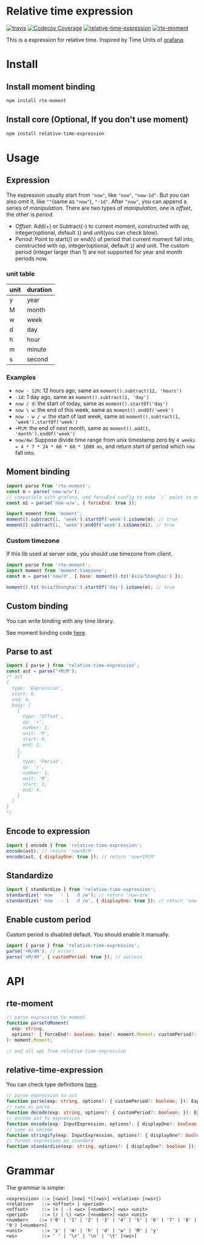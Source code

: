 # Relative time expression

[![travis](https://img.shields.io/travis/Frezc/relative-time-expression/master.svg?style=flat-square)](https://travis-ci.org/Frezc/relative-time-expression)
[![Codecov Coverage](https://img.shields.io/codecov/c/github/Frezc/relative-time-expression/master.svg?style=flat-square)](https://codecov.io/gh/Frezc/relative-time-expression/)
[![relative-time-expression](https://img.shields.io/npm/v/relative-time-expression.svg?style=flat-square)](https://www.npmjs.org/package/relative-time-expression)
[![rte-moment](https://img.shields.io/npm/v/rte-moment.svg?style=flat-square)](https://www.npmjs.org/package/rte-moment)

This is a expression for relative time. Inspired by Time Units of [grafana](https://grafana.com/).

# Install

## Install moment binding
```sh
npm install rte-moment
```

## Install core (Optional, If you don't use moment)
```sh
npm install relative-time-expression
```

# Usage

## Expression

The expression usually start from `"now"`, like `"now"`, `"now-1d"`. But you can also omit it, like `""`(same as `"now"`), `"-1d"`. After `"now"`, you can append a series of *manipulation*. There are two types of *manipulation*, one is *offset*, the other is *period*.

- *Offset*: Add(+) or Subtract(-) to current moment, constructed with op, integer(optional, default `1`) and unit(you can check blow).
- *Period*: Point to start(/) or end(\\) of period that current moment fall into, constructed with op, integer(optional, default `1`) and unit. The custom period (integer larger than 1) are not supported for year and month periods now.

### unit table
|unit|duration| 
|---|-----|
| y | year |
| M | month |
| w | week |
| d | day |
| h | hour |
| m | minute |
| s | second |

### Examples

- `now - 12h`: 12 hours ago, same as `moment().subtract(12, 'hours')`
- `-1d`: 1 day ago, same as `moment().subtract(1, 'day')`
- `now / d`: the start of today, same as `moment().startOf('day')`
- `now \ w`: the end of this week, same as `moment().endOf('week')`
- `now - w / w`: the start of last week, same as `moment().subtract(1, 'week').startOf('week')`
- `+M\M`: the end of next month, same as `moment().add(1, 'month').endOf('week')`
- `now/4w`: Suppose divide time range from unix timestamp zero by `4 weeks = 4 * 7 * 24 * 60 * 60 * 1000 ms`, and return start of period which `now` fall into.

## Moment binding
```javascript
import parse from 'rte-moment';
const m = parse('now-w/w');
// compatible with grafana, add forceEnd config to make `/` point to end of period
const m1 = parse('now-w/w', { forceEnd: true });

import moment from 'moment';
moment().subtract(1, 'week').startOf('week').isSame(m); // true
moment().subtract(1, 'week').endOf('week').isSame(m1); // true
```

### Custom timezone
If this lib used at server side, you should use timezone from client.
```javascript
import parse from 'rte-moment';
import moment from 'moment-timezone';
const m = parse('now/d', { base: moment().tz('Asia/Shanghai') });

moment().tz('Asia/Shanghai').startOf('day').isSame(m); // true
```

## Custom binding
You can write binding with any time library.

See moment binding code [here](https://github.com/Frezc/relative-time-expression/blob/master/packages/moment/src/index.ts).

## Parse to ast
```javascript
import { parse } from 'relative-time-expression';
const ast = parse('+M/M');
/* ast
{
  type: 'Expression',
  start: 0,
  end: 4,
  body: [
    {
      type: 'Offset',
      op: '+',
      number: 1,
      unit: 'M',
      start: 0,
      end: 2,
    },
    {
      type: 'Period',
      op: '/',
      number: 1,
      unit: 'M',
      start: 2,
      end: 4,
    }
  ]
}
*/
```

## Encode to expression
```javascript
import { encode } from 'relative-time-expression';
encode(ast); // return 'now+M/M'
encode(ast, { displayOne: true }); // return 'now+1M/M'
```

## Standardize
```javascript
import { standardize } from 'relative-time-expression';
standardize(' now   - 1   d /w'); // return 'now-d/w'
standardize(' now   - 1   d /w', { displayOne: true }); // return 'now-1d/w'
```

## Enable custom period
Custom period is disabled default. You should enable it manually.
```javascript
import { parse } from 'relative-time-expression';
parse('+M/4M'); // error!
parse('+M/4M', { customPeriod: true }); // success
``` 

# API

## rte-moment
```typescript
// parse expression to moment
function parseToMoment(
  exp: string,
  options?: { forceEnd?: boolean; base?: moment.Moment; customPeriod?: boolean; }
): moment.Moment;

// and all api from relative-time-expression
```

## relative-time-expression
You can check type definitions [here](https://github.com/Frezc/relative-time-expression/blob/master/packages/core/src/interface.ts).
```typescript
// parse expression to ast
function parse(exp: string, options?: { customPeriod?: boolean; }): Expression;
// same as parse
function decode(exp: string, options?: { customPeriod?: boolean; }): Expression;
// encode ast to expression
function encode(exp: InputExpression, options?: { displayOne?: boolean }): string;
// same as encode
function stringify(exp: InputExpression, options?: { displayOne?: boolean }): string;
// format expression as standard
function standardize(exp: string, options?: { displayOne?: boolean }): string;
```

# Grammar

The grammar is simple:

```bnf
<expression> ::= [<ws>] [now] *([<ws>] <relative> [<ws>])
<relative>   ::= <offset> | <period>
<offset>     ::= (+ | -) <ws> [<number>] <ws> <unit>
<period>     ::= (/ | \) <ws> [<number>] <ws> <unit>
<number>    ::= ('0' | '1' | '2' | '3' | '4' | '5' | '6' | '7' | '8' | '9') [<number>]
<unit>       ::= 's' | 'm' | 'h' | 'd' | 'w' | 'M' | 'y'
<ws>         ::= ' ' | '\r' | '\n' | '\t' [<ws>]
```
